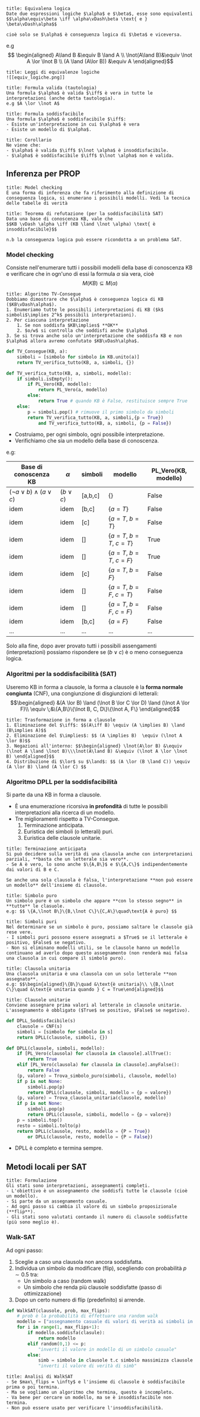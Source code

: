 ```ad-def
title: Equivalena logica
Date due espressioni logiche $\alpha$ e $\beta$, esse sono equivalenti 
$$\alpha\equiv\beta \iff \alpha\vDash\beta \text{ e } \beta\vDash\alpha$$

cioè solo se $\alpha$ è conseguenza logica di $\beta$ e viceversa.
```

e.g $$
\begin{aligned}
A\land B &\equiv B \land A \\
\lnot(A\land B)&\equiv \lnot A \lor \lnot B \\
(A \land (A\lor B)) &\equiv A
\end{aligned}$$

```ad-note
title: Leggi di equivalenze logiche
![[equiv_logiche.png]]
```

```ad-def
title: Formula valida (tautologia)
Una formula $\alpha$ è valida $\iff$ è vera in tutte le interpretazioni (anche detta tautologia).
e.g $A \lor \lnot A$
```

```ad-def
title: Formula soddisfacibile
Una formula $\alpha$ è soddisfacibile $\iff$: 
- Esiste un'interpretazione in cui $\alpha$ è vera
- Esiste un modello di $\alpha$.
```

```ad-theo
title: Corollario 
Ne viene che:
- $\alpha$ è valida $\iff$ $\lnot \alpha$ è insoddisfacibile.
- $\alpha$ è soddisfacibile $\iff$ $\lnot \alpha$ non è valida.
```

## Inferenza per PROP
```ad-note
title: Model checking
È una forma di inferenza che fa riferimento alla definizione di conseguenza logica, si enumerano i possibili modelli. Vedi la tecnica delle tabelle di verità
```

```ad-theo
title: Teorema di refutazione (per la soddisfacibilità SAT)
Data una base di conoscenza KB, vale che
$$KB \vDash \alpha \iff (KB \land \lnot \alpha) \text{ è insoddisfacibile}$$

n.b la conseguenza logica può essere ricondotta a un problema SAT.
```

### Model checking
Consiste nell'enumerare tutti i possibili modelli della base di conoscenza KB e verificare che in ogn'uno di essi la formula $\alpha$ sia vera, cioè $$M(KB)\subseteq M(\alpha)$$

```ad-theo
title: Algoritmo TV-Consegue
Dobbiamo dimostrare che $\alpha$ è conseguenza logica di KB ($KB\vDash\alpha$).
1. Enumeriamo tutte le possibili interpretazioni di KB ($k$ simboli$\implies 2^k$ possibili interpretazioni).
2. Per ciascuna interpretazione
	1. Se non soddisfa $KB\implies$ **OK**
	2. $o/w$ si controlla che soddisfi anche $\alpha$
3. Se si trova anche solo un'interpretazione che soddisfa KB e non $\alpha$ allora avremo confutato $KB\vDash\alpha$.
```

```python
def TV_Consegue(KB, a):
	simboli = [simbolo for simbolo in KB.unito(a)]
	return TV_verifica_tutto(KB, a, simboli, {})

def TV_verifica_tutto(KB, a, simboli, modello):
	if simboli.isEmpty():
		if PL_Vero(KB, modello): 
			return PL_Vero(a, modello)
		else:
			return True # quando KB è False, restituisce sempre True
	else:
		p = simboli.pop() # rimuove il primo simbolo da simboli
		return TV_verifica_tutto(KB, a, simboli,{p = True}) 
			and TV_verifica_tutto(KB, a, simboli, {p = False})
```

- Costruiamo, per ogni simbolo, ogni possibile interpretazione.
- Verifichiamo che sia un modello della base di conoscenza.

e.g:

| Base di conoscenza KB               | $\alpha$     | simboli | modello               | PL_Vero(KB, modello) |
| ----------------------------------- | ------------ | ------- | --------------------- | -------------------- |
| $(\lnot a \lor b) \land (a \lor c)$ | $(b \lor c)$ | [a,b,c] | {}                    | False                |
| idem                                | idem         | [b,c]   | {$a=T$}               | False                |
| idem                                | idem         | [c]     | {$a=T$, $b=T$}        | False                |
| idem                                | idem         | []      | {$a=T$, $b=T$, $c=T$} | True                 |
| idem                                | idem         | []      | {$a=T$, $b=T$, $c=F$} | True                 |
| idem                                | idem         | [c]     | {$a=T$, $b=F$}        | False                |
| idem                                | idem         | []      | {$a=T$, $b=F$, $c=T$} | False                |
| idem                                | idem         | []      | {$a=T$, $b=F$, $c=F$} | False                |
| idem                                | idem         | [b,c]   | {$a=F$}               | False                |
| ...                                 | ...          | ...     | ...                   | ...                  |

Solo alla fine, dopo aver provato tutti i possibili assengamenti (interpretazioni) possiamo rispondere se $(b \lor c)$ è o meno conseguenza logica.

### Algoritmi per la soddisfacibilità (SAT)
Useremo KB in forma a clausole, la forma a clausole è la **forma normale congiunta** (CNF), una congiunzione di disgiunzioni di letterali:
$$\begin{aligned}
&(A \lor B) \land (\lnot B \lor C \lor D) \land (\lnot A \lor F)\\
\equiv \;&\{A,B\}\{\lnot B, C, D\}\{\lnot A, F\}
\end{aligned}$$

```ad-note
title: Trasformazione in forma a clausole
1. Eliminazione del $\iff$: $$(A\iff B) \equiv (A \implies B) \land (B\implies A)$$
2. Eliminazione del $\implies$: $$ (A \implies B)  \equiv (\lnot A \lor B)$$
3. Negazioni all'interno: $$\begin{aligned} \lnot(A\lor B) &\equiv (\lnot A \land \lnot B)\\\lnot(A\land B) &\equiv (\lnot A \lor \lnot B) \end{aligned}$$
4. Distribuzione di $\lor$ su $\land$: $$ (A \lor (B \land C)) \equiv (A \lor B) \land (A \lor C) $$
```

### Algoritmo DPLL per la soddisfacibilità
Si parte da una KB in forma a clausole. 
- È una enumerazione ricorsiva **in profondità** di tutte le possibili interpretazioni alla ricerca di un modello.
- Tre miglioramenti rispetto a TV-Consegue.
	1. Terminazione anticipata.
	2. Euristica dei simboli (o letterali) puri.
	3. Euristica delle clausole unitarie.

```ad-important
title: Terminazione anticipata
Si può decidere sulla verità di una clausola anche con interpretazioni parziali, **basta che un letterale sia vero**.
- Se A è vero, lo sono anche $\{A,B\}$ e $\{A,C\}$ indipendentemente dai valori di B e C.

Se anche una sola clausola è falsa, l'interpretazione **non può essere un modello** dell'insieme di clausole.
```

```ad-def
title: Simbolo puro
Un simbolo pure è un simbolo che appare **con lo stesso segno** in **tutte** le clasuole.
e.g: $$ \{A,\lnot B\}\{B,\lnot C\}\{C,A\}\quad\text{A è puro} $$ 
```

```ad-important
title: Simboli puri
Nel determinare se un simbolo è puro, possiamo saltare le clausole già rese vere.
- I simboli puri possono essere assegnati a $True$ se il letterale è positivo, $False$ se negativo.
- Non si eliminano modelli utili, se le clausole hanno un modello continuano ad averlo dopo questo assegnamento (non renderà mai falsa una clausola in cui compare il simbolo puro).
```

```ad-def
title: Clausola unitaria
Una clausola unitaria è una clausola con un solo letterale **non assegnato**.
e.g: $$\begin{aligned}\{B\}\quad &\text{è unitaria}\\ \{B,\lnot C\}\quad &\text{è unitaria quando } C = True\end{aligned}$$
```

```ad-important
title: Clausole unitarie
Conviene assegnare prima valori al letterale in clausole unitarie. L'assegnamento è obbligato ($True$ se positivo, $False$ se negativo).
```

```python
def DPLL_Soddisfacibile(s)
	clausole = CNF(s)
	simboli = [simbolo for simbolo in s]
	return DPLL(clausole, simboli, {})

def DPLL(clausole, simboli, modello):
	if [PL_Vero(clausola) for clausola in clausole].allTrue():
		return True
	elif [PL_Vero(clausola) for clausola in clausole].anyFalse():
		return False
	(p, valore) = Trova_simbolo_puro(simboli, clausole, modello)
	if p is not None:
		simboli.pop(p)
		return DPLL(clausole, simboli, modello = {p = valore})
	(p, valore) = Trova_clausola_unitaria(clausole, modello)
	if p is not None:
		simboli.pop(p)
		return DPLL(clausole, simboli, modello = {p = valore})
	p = simboli.top()
	resto = simboli.tolto(p)
	return DPLL(clausole, resto, modello = {P = True}) 
		or DPLL(clausole, resto, modello = {P = False})
```

- DPLL è completo e termina sempre.

## Metodi locali per SAT
```ad-note
title: Formulazione
Gli stati sono interpretazioni, assegnamenti completi.
- L'obiettivo è un assegnamento che soddisfi tutte le clausole (cioè un modello).
- Si parte da un assegnamento casuale.
- Ad ogni passo si cambia il valore di un simbolo proposizionale (**flip**).
- Gli stati sono valutati contando il numero di clausole soddisfatte (più sono meglio è).
```

### Walk-SAT
Ad ogni passo:
1. Sceglie a caso una clausola non ancora soddisfatta.
2.  Individua un simbolo da modificare (flip), scegliendo con probabilità $p\sim0.5$ tra:
	- Un simbolo a caso (random walk)
	- Un simbolo che renda più clausole soddisfatte (passo di ottimizzazione)
3. Dopo un certo numero di flip (predefinito) si arrende.

```python
def WalkSAT(clausole, prob, max_flips):
	# prob è la probabilità di effettuare una random walk
	modello = ["assegnamento casuale di valori di verità ai simboli in clausole"]
	for i in range(1, max_flips+1):
		if modello.soddisfa(clasule):
			return modello
		elif random(0,1) <= p:
			"inverti il valore in modello di un simbolo casuale"
		else:
			simb = simbolo in clausole t.c simbolo massimizza clausole soddisfatte
			"inverti il valore di verità di simb"
```

```ad-note
title: Analisi di WalkSAT
- Se $max\_flips = \infty$ e l'insieme di clausole è soddisfacibile prima o poi termina.
- Ma se vogliamo un algoritmo che termina, questo è incompleto.
- Va bene per cercare un modello, ma se è insoddisfacibile non termina.
- Non può essere usato per verificare l'insoddisfacibilità.
```